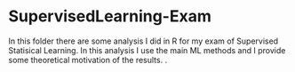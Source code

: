# SupervisedLearning-Exam
In this folder there are some analysis I did in R for my exam of Supervised Statisical Learning.
In this analysis I use the main ML methods and I provide some theoretical motivation of the results. . 
